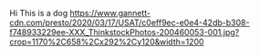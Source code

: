 Hi
This is a dog
https://www.gannett-cdn.com/presto/2020/03/17/USAT/c0eff9ec-e0e4-42db-b308-f748933229ee-XXX_ThinkstockPhotos-200460053-001.jpg?crop=1170%2C658%2Cx292%2Cy120&width=1200
